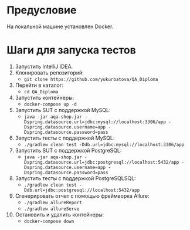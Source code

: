 # Предусловие
На локальной машине установлен Docker.
# Шаги для запуска тестов
1. Запустить IntelliJ IDEA.
2. Клонировать репозиторий: 
   * `git clone https://github.com/yukurbatova/QA_Diploma`
3. Перейти в каталог:
   * `cd QA_Diploma`
4. Запустить контейнеры: 
   * `docker-compose up -d`
5. Запустить SUT с поддержкой MySQL:
   * `java -jar aqa-shop.jar -Dspring.datasource.url=jdbc:mysql://localhost:3306/app -Dspring.datasource.username=app -Dspring.datasource.password=pass`
6. Запустить тесты с поддержкой MySQL:
    * `./gradlew clean test -Ddb.url=jdbc:mysql://localhost:3306/app`
7. Запустить SUT с поддержкой PostgreSQL:
   * `java -jar aqa-shop.jar -Dspring.datasource.url=jdbc:postgresql://localhost:5432/app -Dspring.datasource.username=app -Dspring.datasource.password=pass`
8. Запустить тесты с поддержкой PostgreSQLSQL:
    * `./gradlew clean test -Ddb.url=jdbc:postgresql://localhost:5432/app`
9. Сгенерировать отчет с помощью фреймворка Allure:
    * `./gradlew allureReport`
    * `./gradlew allureServe`
10. Остановить и удалить контейнеры: 
    * `docker-compose down`
